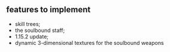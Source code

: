 ## features to implement
- skill trees;
- the soulbound staff;
- 1.15.2 update;
- dynamic 3-dimensional textures for the soulbound weapons
